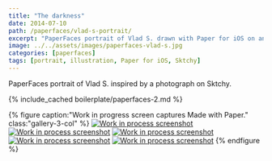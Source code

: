 ```yaml
---
title: "The darkness"
date: 2014-07-10
path: /paperfaces/vlad-s-portrait/
excerpt: "PaperFaces portrait of Vlad S. drawn with Paper for iOS on an iPad."
image: ../../assets/images/paperfaces-vlad-s.jpg
categories: [paperfaces]
tags: [portrait, illustration, Paper for iOS, Sktchy]
---
```


PaperFaces portrait of Vlad S. inspired by a photograph on Sktchy.

{% include_cached boilerplate/paperfaces-2.md %}

{% figure caption:"Work in progress screen captures Made with Paper." class:"gallery-3-col" %}
[![Work in process screenshot](../../assets/images/paperfaces-vlad-s-process-1-600.jpg)](../../assets/images/paperfaces-vlad-s-process-1-lg.jpg) [![Work in process screenshot](../../assets/images/paperfaces-vlad-s-process-2-600.jpg)](../../assets/images/paperfaces-vlad-s-process-2-lg.jpg) [![Work in process screenshot](../../assets/images/paperfaces-vlad-s-process-3-600.jpg)](../../assets/images/paperfaces-vlad-s-process-3-lg.jpg) [![Work in process screenshot](../../assets/images/paperfaces-vlad-s-process-4-600.jpg)](../../assets/images/paperfaces-vlad-s-process-4-lg.jpg) [![Work in process screenshot](../../assets/images/paperfaces-vlad-s-process-5-600.jpg)](../../assets/images/paperfaces-vlad-s-process-5-lg.jpg)
{% endfigure %}
